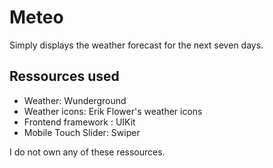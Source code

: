 # Meteo

Simply displays the weather forecast for the next seven days.

## Ressources used

* Weather: Wunderground
* Weather icons: Erik Flower's weather icons
* Frontend framework : UIKit
* Mobile Touch Slider: Swiper

I do not own any of these ressources.
